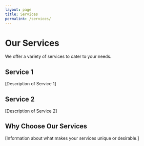 ```yaml
---
layout: page
title: Services
permalink: /services/
---
```


# Our Services

We offer a variety of services to cater to your needs.

## Service 1

[Description of Service 1]

## Service 2

[Description of Service 2]

## Why Choose Our Services

[Information about what makes your services unique or desirable.]